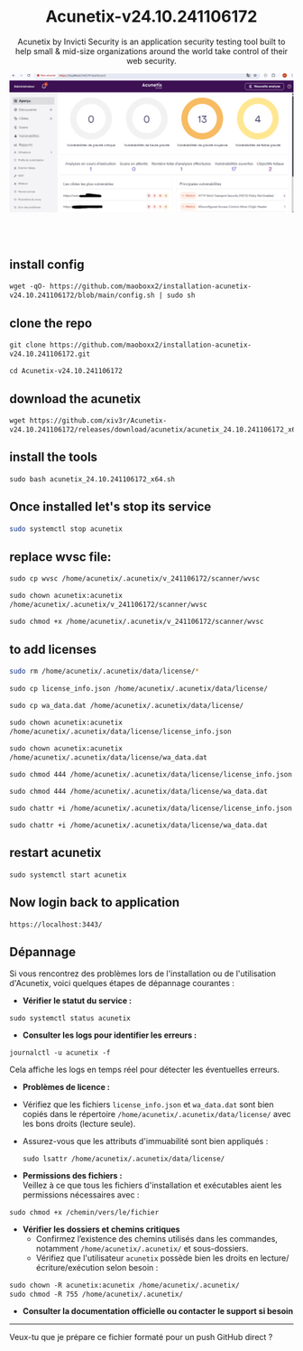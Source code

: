 

<h1 align="center"> Acunetix-v24.10.241106172
</h1>

<p align="center"> Acunetix by Invicti Security is an application security testing tool built to help small & mid-size organizations around the world take control of their web security.
</p>

<p align="center"><img src="https://github.com/maoboxx2/installation-acunetix-v24.10.241106172/blob/main/acunetix-premium.png">
 
<br></br>

## install config
```
wget -qO- https://github.com/maoboxx2/installation-acunetix-v24.10.241106172/blob/main/config.sh | sudo sh
```
## clone the repo
```
git clone https://github.com/maoboxx2/installation-acunetix-v24.10.241106172.git
```
```
cd Acunetix-v24.10.241106172
```
## download the acunetix
```
wget https://github.com/xiv3r/Acunetix-v24.10.241106172/releases/download/acunetix/acunetix_24.10.241106172_x64.sh
```
## install the tools
```
sudo bash acunetix_24.10.241106172_x64.sh
```
## Once installed let's stop its service
```sh
sudo systemctl stop acunetix
```
## replace wvsc file:
```
sudo cp wvsc /home/acunetix/.acunetix/v_241106172/scanner/wvsc
```
```
sudo chown acunetix:acunetix /home/acunetix/.acunetix/v_241106172/scanner/wvsc
```
```
sudo chmod +x /home/acunetix/.acunetix/v_241106172/scanner/wvsc
```
## to add licenses
```sh
sudo rm /home/acunetix/.acunetix/data/license/*
```
```
sudo cp license_info.json /home/acunetix/.acunetix/data/license/
```
```
sudo cp wa_data.dat /home/acunetix/.acunetix/data/license/
```
```
sudo chown acunetix:acunetix /home/acunetix/.acunetix/data/license/license_info.json
```
```
sudo chown acunetix:acunetix /home/acunetix/.acunetix/data/license/wa_data.dat
```
```
sudo chmod 444 /home/acunetix/.acunetix/data/license/license_info.json
```
```
sudo chmod 444 /home/acunetix/.acunetix/data/license/wa_data.dat
```
```
sudo chattr +i /home/acunetix/.acunetix/data/license/license_info.json
```
```
sudo chattr +i /home/acunetix/.acunetix/data/license/wa_data.dat
```
## restart acunetix
```
sudo systemctl start acunetix
```
## Now login back to application
```
https://localhost:3443/
```
## Dépannage

Si vous rencontrez des problèmes lors de l'installation ou de l'utilisation d'Acunetix, voici quelques étapes de dépannage courantes :

- **Vérifier le statut du service :**  
```
sudo systemctl status acunetix
```

- **Consulter les logs pour identifier les erreurs :**  
```
journalctl -u acunetix -f
```
Cela affiche les logs en temps réel pour détecter les éventuelles erreurs.

- **Problèmes de licence :**  
- Vérifiez que les fichiers `license_info.json` et `wa_data.dat` sont bien copiés dans le répertoire `/home/acunetix/.acunetix/data/license/` avec les bons droits (lecture seule).  
- Assurez-vous que les attributs d'immuabilité sont bien appliqués :
  ```
  sudo lsattr /home/acunetix/.acunetix/data/license/
  ```

- **Permissions des fichiers :**  
Veillez à ce que tous les fichiers d'installation et exécutables aient les permissions nécessaires avec :
```
sudo chmod +x /chemin/vers/le/fichier
```

- **Vérifier les dossiers et chemins critiques**  
  - Confirmez l’existence des chemins utilisés dans les commandes, notamment `/home/acunetix/.acunetix/` et sous-dossiers.  
  - Vérifiez que l'utilisateur `acunetix` possède bien les droits en lecture/écriture/exécution selon besoin :  
```
sudo chown -R acunetix:acunetix /home/acunetix/.acunetix/
sudo chmod -R 755 /home/acunetix/.acunetix/
```

- **Consulter la documentation officielle ou contacter le support si besoin**

---

Veux-tu que je prépare ce fichier formaté pour un push GitHub direct ?
